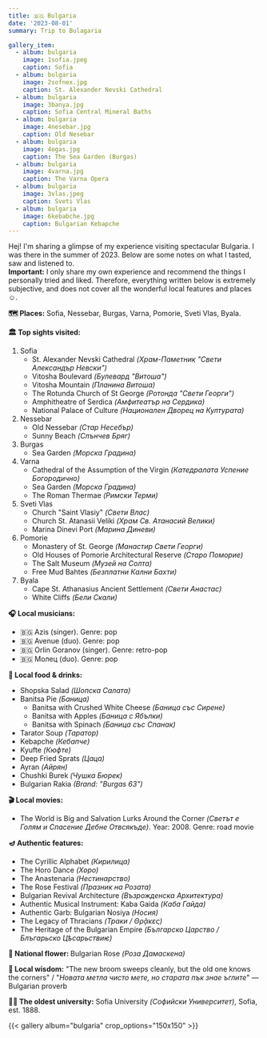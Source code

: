 ```yaml
---
title: 🇧🇬 Bulgaria 
date: '2023-08-01'
summary: Trip to Bulagaria

gallery_item:
  - album: bulgaria
    image: 1sofia.jpeg
    caption: Sofia
  - album: bulgaria
    image: 2sofnex.jpg
    caption: St. Alexander Nevski Cathedral
  - album: bulgaria
    image: 3banya.jpg
    caption: Sofia Central Mineral Baths
  - album: bulgaria
    image: 4nesebar.jpg
    caption: Old Nesebar
  - album: bulgaria
    image: 4ogas.jpg
    caption: The Sea Garden (Burgas)
  - album: bulgaria
    image: 4varna.jpg
    caption: The Varna Opera
  - album: bulgaria
    image: 3vlas.jpeg
    caption: Sveti Vlas
  - album: bulgaria
    image: 6kebabche.jpg
    caption: Bulgarian Kebapche
---
```

Hej! I'm sharing a glimpse of my experience visiting spectacular Bulgaria. I was there in the summer of 2023. Below are some notes on what I tasted, saw and listened to.<br>
<b>Important:</b> I only share my own experience and recommend the things I personally tried and liked. Therefore, everything written below is extremely subjective, and does not cover all the wonderful local features and places ☺️.

<b>🗺 Places:</b> Sofia, Nessebar, Burgas, Varna, Pomorie, Sveti Vlas, Byala.<br>

<b>🏛 Top sights visited: </b>
1. Sofia
    - St. Alexander Nevski Cathedral <i>(Храм-Паметник "Свети Александър Невски")</i>
    - Vitosha Boulevard <i>(Булевард "Витоша")</i>
    - Vitosha Mountain <i>(Планина Витоша)</i>
    - The Rotunda Church of St George <i>(Ротонда "Свети Георги")</i>
    - Amphitheatre of Serdica <i>(Амфитеатър на Сердика)</i>
    - National Palace of Culture <i>(Национален Дворец на Културата)</i>
2. Nessebar
    - Old Nessebar <i>(Стар Несебър)</i>
    - Sunny Beach <i>(Слънчев Бряг)</i>
3. Burgas
    - Sea Garden <i>(Морска Градина)</i>
4. Varna
    - Cathedral of the Assumption of the Virgin <i>(Катедралата Успение Богородично)</i>
    - Sea Garden <i>(Морска Градина)</i>
    - The Roman Thermae <i>(Римски Терми)</i>
5. Sveti Vlas
    - Church "Saint Vlasiy" <i>(Свети Влас)</i>
    - Church St. Atanasii Veliki <i>(Храм Св. Атанасий Велики)</i>
    - Marina Dinevi Port <i>(Марина Диневи)</i>
6. Pomorie
    - Monastery of St. George <i>(Манастир Свети Георги)</i>
    - Old Houses of Pomorie Architectural Reserve <i>(Старо Поморие)</i>
    - The Salt Museum <i>(Музей на Солта)</i>
    - Free Mud Bahtes <i>(Безплатни Кални Бахти)</i>
7. Byala
    - Cape St. Athanasius Ancient Settlement <i>(Свети Анастас)</i>
    - White Cliffs <i>(Бели Cкали)</i>
   

<b>🎧 Local musicians: </b>
- 🇧🇬 Azis (singer). Genre: pop
- 🇧🇬 Avenue (duo). Genre: pop
- 🇧🇬 Orlin Goranov (singer). Genre: retro-pop
- 🇧🇬 Молец (duo). Genre: pop


<b>🥘 Local food & drinks: </b>
- Shopska Salad <i>(Шопска Салата)</i>
- Banitsa Pie <i>(Баница)</i>
  - Banitsa with Crushed White Cheese <i>(Баница със Сирене)</i>
  - Banitsa with Apples <i>(Баница с Ябълки)</i>
  - Banitsa with Spinach <i>(Баница със Спанак)</i>
- Tarator Soup <i>(Таратор)</i>
- Kebapche <i>(Кебапче)</i>
- Kyufte <i>(Кюфте)</i>
- Deep Fried Sprats <i>(Цаца)</i>
- Ayran <i>(Айрян)</i>
- Chushki Burek <i>(Чушка Бюрек)</i>
- Bulgarian Rakia <i>(Brand: "Burgas 63")</i>


<b>🎬 Local movies:</b>
- The World is Big and Salvation Lurks Around the Corner <i>(Светът е Голям и Спасение Дебне Отвсякъде)</i>. Year: 2008. Genre: road movie


<b>🪔 Authentic features:</b>
- The Cyrillic Alphabet <i>(Кирилица)</i>
- The Horo Dance <i>(Хоро)</i>
- The Anastenaria <i>(Нестинарство)</i>
- The Rose Festival <i>(Празник на Розата)</i>
- Bulgarian Revival Architecture <i>(Възрожденска Архитектура)</i>
- Authentic Musical Instrument: Kaba Gaida <i>(Каба Гайда)</i>
- Authentic Garb: Bulgarian Nosiya <i>(Носия)</i>
- The Legacy of Thracians <i>(Траки / Θρᾷκες)</i>
- The Heritage of the Bulgarian Empire <i>(Българско Царство / Блъгарьско Цѣсарьствиѥ)</i>



<b>💐 National flower: </b> Bulgarian Rose <i>(Роза Дамаскена)</i>


<b>🦉 Local wisdom:</b> "The new broom sweeps cleanly, but the old one knows the corners" / "<i>Новата метла чисто мете, но старата пък знае ъглите</i>" — Bulgarian proverb


<b>👨‍🎓 The oldest university:</b> Sofia University <i>(Софийски Университет)</i>, Sofia, est. 1888.  


{{< gallery album="bulgaria" crop_options="150x150" >}}
   

